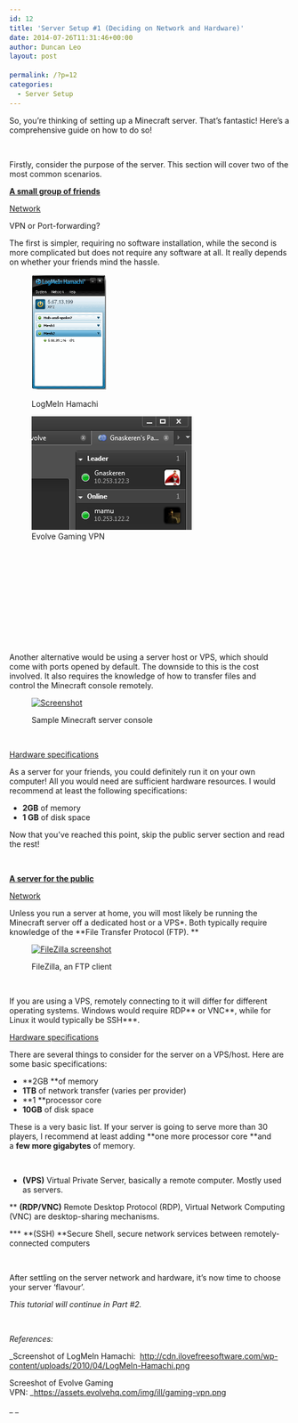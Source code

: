 ```yaml
---
id: 12
title: 'Server Setup #1 (Deciding on Network and Hardware)'
date: 2014-07-26T11:31:46+00:00
author: Duncan Leo
layout: post

permalink: /?p=12
categories:
  - Server Setup
---
```

So, you&#8217;re thinking of setting up a Minecraft server. That&#8217;s fantastic! Here&#8217;s a comprehensive guide on how to do so!

&nbsp;

Firstly, consider the purpose of the server. This section will cover two of the most common scenarios.

**<span style="text-decoration: underline;">A small group of friends</span>**

<span style="text-decoration: underline;">Network</span>

VPN or Port-forwarding?
  
The first is simpler, requiring no software installation, while the second is more complicated but does not require any software at all. It really depends on whether your friends mind the hassle.<figure id="attachment_283" style="width: 134px" class="wp-caption alignleft">

[<img class=" wp-image-283" src="/wp-content/uploads/2014/07/LogMeIn-Hamachi.png" alt="LogMeIn Hamachi" width="134" height="207" />](/wp-content/uploads/2014/07/LogMeIn-Hamachi.png)<figcaption class="wp-caption-text">LogMeIn Hamachi</figcaption></figure> <figure id="attachment_282" style="width: 288px" class="wp-caption alignleft">[<img class="wp-image-282 size-full" src="/wp-content/uploads/2014/07/gaming-vpn.png" alt="Evolve Gaming VPN" width="288" height="204" />](/wp-content/uploads/2014/07/gaming-vpn.png)<figcaption class="wp-caption-text">Evolve Gaming VPN</figcaption></figure> 

&nbsp;

&nbsp;

&nbsp;

&nbsp;

&nbsp;

&nbsp;

Another alternative would be using a server host or VPS, which should come with ports opened by default. The downside to this is the cost involved. It also requires the knowledge of how to transfer files and control the Minecraft console remotely.<figure id="attachment_98" style="width: 300px" class="wp-caption alignnone">

[<img class="wp-image-98 size-medium" src="/wp-content/uploads/2014/07/MCSS-300x231.png" alt="Screenshot" width="300" height="231" srcset="http://128.199.175.217/wp-content/uploads/2014/07/MCSS-300x231.png 300w, http://128.199.175.217/wp-content/uploads/2014/07/MCSS.png 585w" sizes="(max-width: 300px) 100vw, 300px" />](/wp-content/uploads/2014/07/MCSS.png)<figcaption class="wp-caption-text">Sample Minecraft server console</figcaption></figure> 

&nbsp;

<span style="text-decoration: underline;">Hardware specifications</span>

As a server for your friends, you could definitely run it on your own computer! All you would need are sufficient hardware resources. I would recommend at least the following specifications:

  * **2GB** of memory
  * **1 GB** of disk space

Now that you&#8217;ve reached this point, skip the public server section and read the rest!

&nbsp;

**<span style="text-decoration: underline;">A server for the public</span>**

<span style="text-decoration: underline;">Network</span>

Unless you run a server at home, you will most likely be running the Minecraft server off a dedicated host or a VPS*. Both typically require knowledge of the **File Transfer Protocol (FTP). **<figure id="attachment_101" style="width: 300px" class="wp-caption alignnone">

[<img class="size-medium wp-image-101" src="/wp-content/uploads/2014/07/FTP-300x151.png" alt="FileZilla screenshot" width="300" height="151" srcset="http://128.199.175.217/wp-content/uploads/2014/07/FTP-300x151.png 300w, http://128.199.175.217/wp-content/uploads/2014/07/FTP-1024x518.png 1024w, http://128.199.175.217/wp-content/uploads/2014/07/FTP.png 1366w" sizes="(max-width: 300px) 100vw, 300px" />](/wp-content/uploads/2014/07/FTP.png)<figcaption class="wp-caption-text">FileZilla, an FTP client</figcaption></figure> 

&nbsp;

If you are using a VPS, remotely connecting to it will differ for different operating systems. Windows would require RDP\*\* or VNC\*\*, while for Linux it would typically be SSH\***.

<span style="text-decoration: underline;">Hardware specifications</span>

There are several things to consider for the server on a VPS/host. Here are some basic specifications:

  * **2GB **of memory
  * **1TB** of network transfer (varies per provider)
  * **1 **processor core
  * **10GB** of disk space

These is a very basic list. If your server is going to serve more than 30 players, I recommend at least adding **one more processor core **and a **few more gigabytes** of memory.

&nbsp;

* **(VPS)** Virtual Private Server, basically a remote computer. Mostly used as servers.
  
** **(RDP/VNC)** Remote Desktop Protocol (RDP), Virtual Network Computing (VNC) are desktop-sharing mechanisms.
  
\*** **(SSH) **Secure Shell, secure network services between remotely-connected computers

&nbsp;

After settling on the server network and hardware, it&#8217;s now time to choose your server &#8216;flavour&#8217;.

_This tutorial will continue in Part #2._

&nbsp;

_References:_

_Screenshot of LogMeIn Hamachi:  <http://cdn.ilovefreesoftware.com/wp-content/uploads/2010/04/LogMeIn-Hamachi.png>
  
Screeshot of Evolve Gaming VPN: _<https://assets.evolvehq.com/img/ill/gaming-vpn.png>

_ _